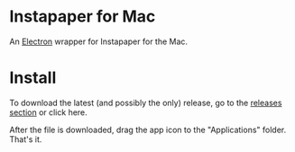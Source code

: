 # Instapaper for Mac

An [Electron](http://electron.atom.io) wrapper for Instapaper for the Mac.

# Install

To download the latest (and possibly the only) release, go to the [releases section](https://github.com/aloglu/instapaper-mac/releases) or click here.

After the file is downloaded, drag the app icon to the "Applications" folder. That's it.
